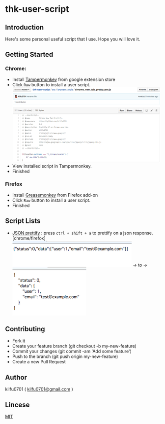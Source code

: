 thk-user-script
===============

## Introduction

Here's some personal useful script that I use. Hope you will love it.

## Getting Started

### Chrome:
  - Install [Tampermonkey](https://chrome.google.com/webstore/detail/tampermonkey/dhdgffkkebhmkfjojejmpbldmpobfkfo?hl=zh-TW) from google extension store
  - Click `Raw` button to install a user script.
    ![alt tag](https://raw.githubusercontent.com/kilfu0701/thk-user-script/master/img/intro-1.png)
  - View installed script in Tampermonkey.
  - Finished

### Firefox
  - Install [Greasemonkey](https://addons.mozilla.org/zh-tw/firefox/addon/greasemonkey/) from Firefox add-on
  - Click `Raw` button to install a user script.
  - Finished

## Script Lists

  - [JSON prettify](https://github.com/kilfu0701/thk-user-script/blob/master/src/browser_tools/json_prettify.user.js) : press `ctrl + shift + a` to prettify on a json response. [chrome/firefox]
    ![alt tag](https://raw.githubusercontent.com/kilfu0701/thk-user-script/master/img/json-prettify-1.png) -> to -> ![alt tag](https://raw.githubusercontent.com/kilfu0701/thk-user-script/master/img/json-prettify-2.png)

## Contributing

  - Fork it
  - Create your feature branch (git checkout -b my-new-feature)
  - Commit your changes (git commit -am 'Add some feature')
  - Push to the branch (git push origin my-new-feature)
  - Create a new Pull Request

## Author
kilfu0701 ( kilfu0701@gmail.com )

## Lincese
[MIT](https://github.com/kilfu0701/thk-user-script/blob/master/LICENSE)
